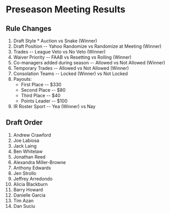 # Preseason Meeting Results

## Rule Changes

1.  Draft Style
        * Auction vs Snake (Winner)
2.  Draft Position -- Yahoo Randomize vs Randomize at Meeting (Winner)
3.  Trades -- League Veto vs No Veto (Winner)
4.  Waiver Priority -- FAAB vs Resetting vs Rolling (Winner)
5.  Co-managers added during season -- Allowed vs Not Allowed (Winner)
6.  Temporary Trades -- Allowed vs Not Allowed (Winner)
7.  Consolation Teams -- Locked (Winner) vs Not Locked
8.  Payouts:
     * First Place -- $330
     * Second Place -- $80
     * Third Place -- $40
     * Points Leader -- $100
9.  IR Roster Sport -- Yea (Winner) vs Nay

## Draft Order

1.  Andrew Crawford
2.  Joe Labiosa
3.  Jack Laing
4.  Ben Whitelaw
5.  Jonathan Reed
6.  Alexandra Miller-Browne
7.  Anthony Edwards
8.  Jen Strollo
9.  Jeffrey Arredondo
10.  Alicia Blackburn
11.  Barry Howard
12.  Danielle Garcia
13.  Tim Azan
14.  Dan Suciu
